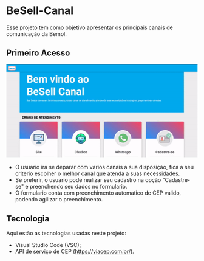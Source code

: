 # BeSell-Canal
Esse projeto tem como objetivo apresentar os princípais canais de comunicação da Bemol.


## Primeiro Acesso

![Parte_1](https://github.com/Rubberss/BeSell-Canal/blob/507f15d1c25fc80dfed9d3df09419bed7bf11eb0/gif/bemol2.gif)

- O usuario ira se deparar com varios canais a sua disposição, fica a seu criterio escolher o melhor canal que atenda a suas necessidades.
- Se preferir, o usuario pode realizar seu cadastro na opção "Cadastre-se" e preenchendo seu dados no formulario.
- O formulario conta com preenchimento automatico de CEP valido, podendo agilizar o preenchimento. 



## Tecnologia
Aqui estão as tecnologias usadas neste projeto:
* Visual Studio Code (VSC);
* API de serviço de CEP (https://viacep.com.br/).


